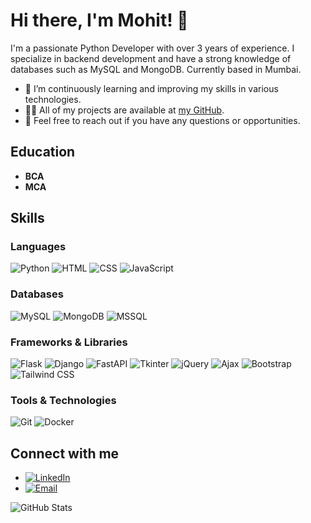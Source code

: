 # Hi there, I'm Mohit! 👋

I'm a passionate Python Developer with over 3 years of experience. I specialize in backend development and have a strong knowledge of databases such as MySQL and MongoDB. Currently based in Mumbai.

- 🌱 I’m continuously learning and improving my skills in various technologies.
- 👨‍💻 All of my projects are available at [my GitHub](https://github.com/mohit-pythondev).
- 💬 Feel free to reach out if you have any questions or opportunities.

## Education
- **BCA**
- **MCA**


## Skills
### Languages
![Python](https://img.shields.io/badge/-Python-333333?style=flat&logo=python)
![HTML](https://img.shields.io/badge/-HTML-333333?style=flat&logo=html5)
![CSS](https://img.shields.io/badge/-CSS-333333?style=flat&logo=css3&logoColor=1572B6)
![JavaScript](https://img.shields.io/badge/-JavaScript-333333?style=flat&logo=javascript)

### Databases
![MySQL](https://img.shields.io/badge/-MySQL-333333?style=flat&logo=mysql)
![MongoDB](https://img.shields.io/badge/-MongoDB-333333?style=flat&logo=mongodb)
![MSSQL](https://img.shields.io/badge/-MSSQL-333333?style=flat&logo=microsoft-sql-server)

### Frameworks & Libraries
![Flask](https://img.shields.io/badge/-Flask-333333?style=flat&logo=flask)
![Django](https://img.shields.io/badge/-Django-333333?style=flat&logo=django)
![FastAPI](https://img.shields.io/badge/-FastAPI-333333?style=flat&logo=fastapi)
![Tkinter](https://img.shields.io/badge/-Tkinter-333333?style=flat&logo=python)
![jQuery](https://img.shields.io/badge/-jQuery-333333?style=flat&logo=jquery)
![Ajax](https://img.shields.io/badge/-Ajax-333333?style=flat&logo=ajax)
![Bootstrap](https://img.shields.io/badge/-Bootstrap-333333?style=flat&logo=bootstrap)
![Tailwind CSS](https://img.shields.io/badge/-Tailwind%20CSS-333333?style=flat&logo=tailwind-css)

### Tools & Technologies
![Git](https://img.shields.io/badge/-Git-333333?style=flat&logo=git)
![Docker](https://img.shields.io/badge/-Docker-333333?style=flat&logo=docker)

## Connect with me
- [![LinkedIn](https://img.shields.io/badge/-LinkedIn-333333?style=flat&logo=linkedin)](https://www.linkedin.com/in/mohit3130)
- [![Email](https://img.shields.io/badge/-Email-333333?style=flat&logo=gmail)](mailto:mohit.pythondev@gmail.com)

![GitHub Stats](https://github-readme-stats.vercel.app/api?username=mohit-pythondev&show_icons=true)
